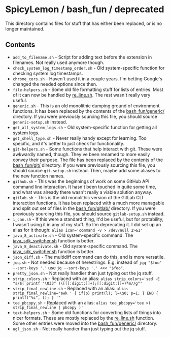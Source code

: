 # SpicyLemon / bash_fun / deprecated
This directory contains files for stuff that has either been replaced, or is no longer maintained.

## Contents

* `add_to_filename.sh` - Script for adding text before the extension in filenames. Not really used anymore though.
* `check_system_log_timestamp_order.sh` - Old system-specific function for checking system log timestamps.
* `chrome_cors.sh` - Haven't used it in a couple years. I'm betting Google's changed the needed options since then.
* `file-helpers.sh` - Some old file formatting stuff for lists of entries.
  Most of it can now be handled by [re_line.sh](../generic/re_line.sh).
  The rest wasn't really very useful.
* `generic.sh` - This is an old monolithic dumping ground of environment functions.
  It has been replaced by the contents of the [bash_fun/generic/](../generic) directory.
  If you were previously sourcing this file, you should source `generic-setup.sh` instead.
* `get_all_system_logs.sh` - Old system-specific function for getting all system logs.
* `get_shell_type.sh` - Never really handy except for learning. Too specific, and it's better to just check for functionality.
* `git-helpers.sh` - Some functions that help interact with git.
  These were awkwardly named, though.
  They've been renamed to more easily convey their purpose.
  The file has been replaced by the contents of the [bash_fun/git/](../git) directory.
  If you were previously sourcing this file, you should source `git-setup.sh` instead.
  Then, maybe add some aliases to the new function names.
* `github.sh` - This was the beginnings of work on some GitHub API command line interaction.
  It hasn't been touched in quite some time, and what was already there wasn't really a viable solution anyway.
* `gitlab.sh` - This is the old monolithic version of the GitLab CLI interaction functions.
  It has been replaced with a much more managable and split out set of files in the [bash_fun/gitlab/](../gitlab) directory.
  If you were previously sourcing this file, you should source `gitlab-setup.sh` instead.
* `i_can.sh` - If this were a standard thing, it'd be useful, but for protability, I wasn't using it in any of my stuff. So I'm deprecating it.
  I did set up an alias for it though: `alias ican='command -v > /dev/null 2>&1'`
* `java_8_activate.sh` - Old system-specific command. The [java_sdk_switcher.sh](../gneric/java_sdk_switcher.sh) function is better.
* `java_8_deactivate.sh` - Old system-specific command. The [java_sdk_switcher.sh](../gneric/java_sdk_switcher.sh) function is better.
* `json_diff.sh` - The multidiff command can do this, and is more versatile.
* `jqq.sh` - Not needed because of herestrings. E.g. instead of `jqq "$foo" --sort-keys '.'` use `jq --sort-keys '.' <<< "$foo"`.
* `pretty_json.sh` - Not really handier than just typing out the jq stuff.
* `strip_colors.sh` - Replaced with an alias: `alias strip_colors='sed -E "s/$( printf "\033" )\[[[:digit:]]+(;[[:digit:]]+)*m//g"'`
* `strip_final_newline.sh` - Replaced with an alias: `alias strip_final_newline="awk ' { if(p) print(l); l=\$0; p=1; } END { printf("%s", l); } '"`
* `tee_pbcopy.sh` - Replaced with an alias: `alias tee_pbcopy='tee >( strip_final_newline | pbcopy )'`
* `text-helpers.sh` - Some old functions for converting lists of things into nicer formats.
  These are mostly replaced by the [re_line.sh](../generic/re_line.sh) function.
  Some other entries were moved into the [bash_fun/generic/](../generic) directory.
* `ugl_json.sh` - Not really handier than just typing out the jq stuff.

